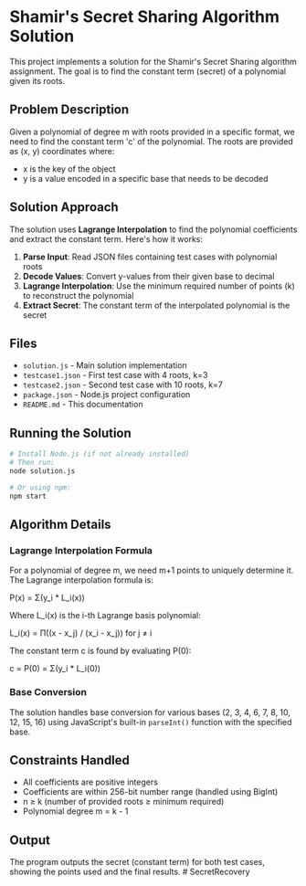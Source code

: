 # Shamir's Secret Sharing Algorithm Solution

This project implements a solution for the Shamir's Secret Sharing algorithm assignment. The goal is to find the constant term (secret) of a polynomial given its roots.

## Problem Description

Given a polynomial of degree m with roots provided in a specific format, we need to find the constant term 'c' of the polynomial. The roots are provided as (x, y) coordinates where:
- x is the key of the object
- y is a value encoded in a specific base that needs to be decoded

## Solution Approach

The solution uses **Lagrange Interpolation** to find the polynomial coefficients and extract the constant term. Here's how it works:

1. **Parse Input**: Read JSON files containing test cases with polynomial roots
2. **Decode Values**: Convert y-values from their given base to decimal
3. **Lagrange Interpolation**: Use the minimum required number of points (k) to reconstruct the polynomial
4. **Extract Secret**: The constant term of the interpolated polynomial is the secret

## Files

- `solution.js` - Main solution implementation
- `testcase1.json` - First test case with 4 roots, k=3
- `testcase2.json` - Second test case with 10 roots, k=7
- `package.json` - Node.js project configuration
- `README.md` - This documentation

## Running the Solution

```bash
# Install Node.js (if not already installed)
# Then run:
node solution.js

# Or using npm:
npm start
```

## Algorithm Details

### Lagrange Interpolation Formula

For a polynomial of degree m, we need m+1 points to uniquely determine it. The Lagrange interpolation formula is:

P(x) = Σ(y_i * L_i(x))

Where L_i(x) is the i-th Lagrange basis polynomial:

L_i(x) = Π((x - x_j) / (x_i - x_j)) for j ≠ i

The constant term c is found by evaluating P(0):

c = P(0) = Σ(y_i * L_i(0))

### Base Conversion

The solution handles base conversion for various bases (2, 3, 4, 6, 7, 8, 10, 12, 15, 16) using JavaScript's built-in `parseInt()` function with the specified base.

## Constraints Handled

- All coefficients are positive integers
- Coefficients are within 256-bit number range (handled using BigInt)
- n ≥ k (number of provided roots ≥ minimum required)
- Polynomial degree m = k - 1

## Output

The program outputs the secret (constant term) for both test cases, showing the points used and the final results. #   S e c r e t R e c o v e r y  
 